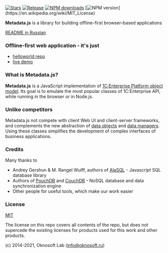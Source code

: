 [![Stars](https://img.shields.io/github/stars/oknosoft/metadata.js.svg?label=Github%20%E2%98%85&a)](https://github.com/oknosoft/metadata.js/stargazers)
[![Release](https://img.shields.io/github/tag/oknosoft/metadata.js.svg?label=Last%20release&a)](https://github.com/oknosoft/metadata.js/releases)
[![NPM downloads](http://img.shields.io/npm/dm/metadata-js.svg?style=flat&label=npm%20downloads)](https://npmjs.org/package/metadata-js?)
[![NPM version](https://img.shields.io/npm/l/metadata-js.svg?)](https://en.wikipedia.org/wiki/MIT_License)

**Metadata.js** is a library for building offline-first browser-based applications

[README in Russian](README.md)

### Offline-first web application - it's just
- [helloworld repo](https://github.com/oknosoft/helloworld)
- [live demo](https://light.oknosoft.ru/helloworld/)

### What is Metadata.js?
**Metadata.js** is a JavaScript implementation of [1C:Enterprise Platform object model](http://1c-dn.com/1c_enterprise/platform_architecture_overview/). Its goal is to emulate the most popular classes of 1C:Enterprise API, while running in the browser or in Node.js.


### Unlike competitors
Metadata.js not compete with client Web UI and client-server frameworks, and complements the new abstraction of [data objects](http://www.oknosoft.ru/upzp/apidocs/classes/DataObj.html) and [data managers](http://www.oknosoft.ru/upzp/apidocs/classes/DataManager.html). Using these classes simplifies the development of complex interfaces of business applications.

### Credits
Many thanks to
- Andrey Gershun & M. Rangel Wulff, authors of [AlaSQL](https://github.com/agershun/alasql) - Javascript SQL database library
- Authors of [PouchDB](http://pouchdb.com/) and [CouchDB](http://couchdb.apache.org/) - NoSQL database and data synchronization engine
- Other people for useful tools, which make our work easier

### License
[MIT](LICENSE)

The license on this repo covers all contents of the repo, but does not supercede the existing licenses for products used for this work and other products.

(c) 2014-2021, Oknosoft Lab (info@oknosoft.ru)
